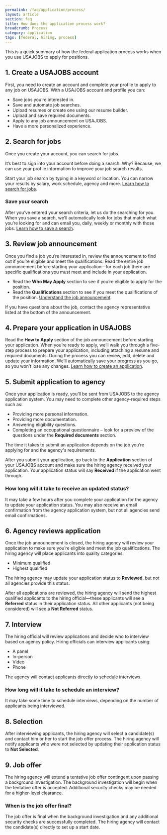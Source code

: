```yaml
---
permalink: /faq/application/process/
layout: article
section: faq
title: How does the application process work?
breadcrumb: Process
category: application
tags: [federal, hiring, process]
---
```


This is a quick summary of how the federal application process works when you use USAJOBS to apply for positions.

## 1. Create a USAJOBS account

First, you need to create an account and complete your profile to apply to any job on USAJOBS.  With a USAJOBS account and profile you can:

* Save jobs you’re interested in.
* Save and automate job searches.
* Upload resumes or create one using our resume builder.
* Upload and save required documents.
* Apply to any job announcement on USAJOBS.
* Have a more personalized experience.

## 2. Search for jobs

Once you create your account, you can search for jobs.

It’s best to sign into your account before doing a search. Why?  Because, we can use your profile information to improve your job search results.

Start your job search by typing in a keyword or location. You can narrow your results by salary, work schedule, agency and more.   [Learn how to search for jobs](../../../how-to/search/).

### Save your search

After you’ve entered your search criteria, let us do the searching for you. When you save a search, we’ll automatically look for jobs that match what you’re looking for and can email you, daily, weekly or monthly with those jobs. [Learn how to save a search](../../../how-to/search/save/).

## 3. Review job announcement

Once you find a job you’re interested in, review the announcement to find out if you’re eligible and meet the qualifications. Read the entire job announcement before starting your application—for each job there are specific qualifications you must meet and include in your application.

* Read the **Who May Apply** section to see if you’re eligible to apply for the position.  
* Read the **Qualifications** section to see if you meet the qualifications of the position. [Understand the job announcement](../../../how-to/job-announcement/).

If you have questions about the job, contact the agency representative listed at the bottom of the announcement.

## 4. Prepare your application in USAJOBS

Read the **How to Apply** section of the job announcement before starting your application. When you’re ready to apply, we’ll walk you through a five-step process to prepare your application, including attaching a resume and required documents. During the process you can review, edit, delete and update your information. We’ll automatically save your progress as you go, so you won’t lose any changes. [Learn how to create an application](../../../how-to/application/).

## 5. Submit application to agency

Once your application is ready, you’ll be sent from USAJOBS to the agency application system. You may need to complete other agency-required steps such as:

* Providing more personal information.
* Providing more documentation.
* Answering eligibility questions.
* Completing an occupational questionnaire – look for a preview of the questions under the **Required documents** section.

The time it takes to submit an application depends on the job you’re applying for and the agency's requirements.

After you submit your application, go back to the **Application** section of your USAJOBS account and make sure the hiring agency received your application. Your application status will say **Received** if the application went through.

### How long will it take to receive an updated status?
It may take a few hours after you complete your application for the agency to update your application status.
You may also receive an email confirmation from the agency application system, but not all agencies send email confirmations.

## 6. Agency reviews application

Once the job announcement is closed, the hiring agency will review your application to make sure you’re eligible and meet the job qualifications. The hiring agency will place applicants into quality categories:

* Minimum qualified
* Highest qualified

The hiring agency may update your application status to **Reviewed**, but not all agencies provide this status.

After all applications are reviewed, the hiring agency will send the highest qualified applicants to the hiring official—these applicants will see a **Referred** status in their application status. All other applicants (not being considered) will see a **Not Referred** status.

## 7. Interview

The hiring official will review applications and decide who to interview based on agency policy. Hiring officials can interview applicants using:

* A panel
* In-person
* Video
* Phone

The agency will contact applicants directly to schedule interviews.

### How long will it take to schedule an interview?
It may take some time to schedule interviews, depending on the number of applicants being interviewed.

## 8. Selection

After interviewing applicants, the hiring agency will select a candidate(s) and contact him or her to start the job offer process. The hiring agency will notify applicants who were not selected by updating their application status to **Not Selected**.

## 9. Job offer

The hiring agency will extend a tentative job offer contingent upon passing a background investigation. The background investigation will begin when the tentative offer is accepted. Additional security checks may be needed for a higher-level clearance.

### When is the job offer final?
The job offer is final when the background investigation and any additional security checks are successfully completed. The hiring agency will contact the candidate(s) directly to set up a start date.
